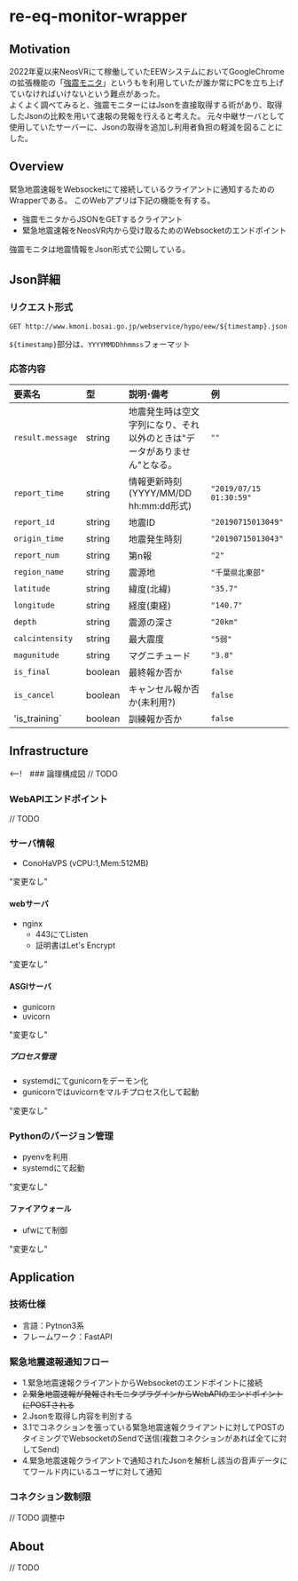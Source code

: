 # re-eq-monitor-wrapper

## Motivation

2022年夏以来NeosVRにて稼働していたEEWシステムにおいてGoogleChromeの拡張機能の「[強震モニタ](https://chrome.google.com/webstore/detail/%E5%BC%B7%E9%9C%87%E3%83%A2%E3%83%8B%E3%82%BF-extension/ghkclpkmplddbagagffmmcmdbgjecbbj?hl=ja)」というもを利用していたが誰か常にPCを立ち上げていなければいけないという難点があった。  
よくよく調べてみると、強震モニターにはJsonを直接取得する術があり、取得したJsonの比較を用いて速報の発報を行えると考えた。
元々中継サーバとして使用していたサーバーに、Jsonの取得を追加し利用者負担の軽減を図ることにした。

## Overview

緊急地震速報をWebsocketにて接続しているクライアントに通知するためのWrapperである。
このWebアプリは下記の機能を有する。

- 強震モニタからJSONをGETするクライアント
- 緊急地震速報をNeosVR内から受け取るためのWebsocketのエンドポイント

強震モニタは地震情報をJson形式で公開している。

## Json詳細

### リクエスト形式
```shell
GET http://www.kmoni.bosai.go.jp/webservice/hypo/eew/${timestamp}.json
```

`${timestamp}`部分は、`YYYYMMDDhhmmss`フォーマット

### 応答内容


| 要素名 | 型	| 説明･備考 |	例 |
| :--- | :--- | :--- | :--- |
| `result.message` |	string |	地震発生時は空文字列になり、それ以外のときは"データがありません"となる。 |	`""` |
| `report_time` |	string |	情報更新時刻(YYYY/MM/DD hh:mm:dd形式) |	`"2019/07/15 01:30:59"` |
| `report_id` |	string |	地震ID |	`"20190715013049"` |
| `origin_time` |	string |	地震発生時刻 |	`"20190715013043"` |
| `report_num` |	string |	第n報 |	`"2"` |
| `region_name` |	string |	震源地 |	`"千葉県北東部"` |
| `latitude` |	string |	緯度(北緯) | `"35.7"` |
| `longitude` |	string |	経度(東経) | `"140.7"` |
| `depth` |	string | 震源の深さ | `"20km"` |
| `calcintensity` |	string |	最大震度 |	`"5弱"` |
| `magunitude` | string |	マグニチュード |	`"3.8"` |
| `is_final` | boolean |	最終報か否か |	`false` |
| `is_cancel` |	boolean |	キャンセル報か否か(未利用?) |	`false` |
| 'is_training` |	boolean |	訓練報か否か | `false` |


## Infrastructure

<--!　### 論理構成図
// TODO

### WebAPIエンドポイント
// TODO

### サーバ情報

- ConoHaVPS (vCPU:1,Mem:512MB)

"変更なし"

#### webサーバ

- nginx
  - 443にてListen
  - 証明書はLet's Encrypt
  
"変更なし"

#### ASGIサーバ

- gunicorn
- uvicorn

"変更なし"

##### プロセス管理

- systemdにてgunicornをデーモン化
- gunicornではuvicornをマルチプロセス化して起動

"変更なし"

### Pythonのバージョン管理

- pyenvを利用
- systemdにて起動

"変更なし"

#### ファイアウォール

- ufwにて制御

"変更なし"

## Application

### 技術仕様

- 言語：Pytnon3系
- フレームワーク：FastAPI

### 緊急地震速報通知フロー

- 1.緊急地震速報クライアントからWebsocketのエンドポイントに接続
- ~~2.緊急地震速報が発報されモニタプラグインからWebAPIのエンドポイントにPOSTされる~~
- 2.Jsonを取得し内容を判別する
- 3.1でコネクションを張っている緊急地震速報クライアントに対してPOSTのタイミングでWebsocketのSendで送信(複数コネクションがあれば全てに対してSend)
- 4.緊急地震速報クライアントで通知されたJsonを解析し該当の音声データにてワールド内にいるユーザに対して通知

### コネクション数制限
// TODO 調整中

## About
// TODO
